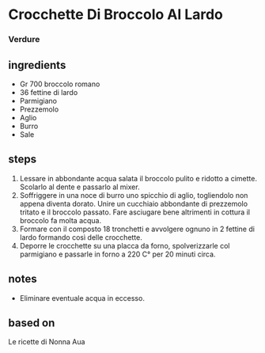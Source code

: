 



# Crocchette Di Broccolo Al Lardo
  
### Verdure
## ingredients
  
* Gr 700 broccolo romano   
* 36 fettine di lardo  
* Parmigiano  
* Prezzemolo  
* Aglio  
* Burro  
* Sale
## steps
  
1. Lessare in abbondante acqua salata il broccolo pulito e ridotto a cimette. Scolarlo al dente e passarlo al mixer.   
1. Soffriggere in una noce di burro uno spicchio di aglio, togliendolo non appena diventa dorato. Unire un cucchiaio abbondante di prezzemolo tritato e il broccolo passato. Fare asciugare bene altrimenti in cottura il broccolo fa molta acqua.  
1. Formare con il composto 18 tronchetti e avvolgere ognuno in 2 fettine di lardo formando così delle crocchette.  
1. Deporre le crocchette su una placca da forno, spolverizzarle col parmigiano e passarle in forno a 220 C° per 20 minuti circa.
## notes
  
* Eliminare eventuale acqua in eccesso.
## based on
  
Le ricette di Nonna Aua
